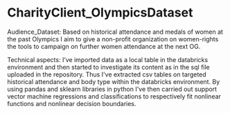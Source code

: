 # CharityClient_OlympicsDataset


Audience_Dataset: Based on historical attendance and medals of women at the past Olympics 
I aim to give a non-profit organization on women-rights the tools 
to campaign on further women attendance at the next OG.

Technical aspects: I’ve imported data as a local table in the databricks environment
and then started to investigate its content as in the sql file uploaded in the repository. 
Thus I've extracted csv tables on targeted historical attendance and body type within the databricks environment. 
By using pandas and sklearn libraries in python I've then carried out support vector machine regressions and classifications
to respectively fit nonlinear functions and nonlinear decision boundaries.

